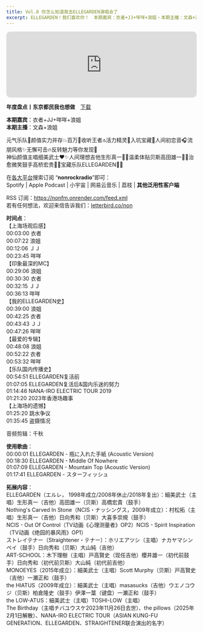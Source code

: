 ```yaml
---
title: Vol.8 你怎么知道我去ELLEGARDEN演唱会了
excerpt: ELLEGARDEN！我们喜欢你！　本期嘉宾：衣者+JJ+咩咩+浪姐・本期主播：文森+浪姐　在各大平台搜索订阅 “nonrockradio”即可
---
```


<iframe allow="autoplay *; encrypted-media *; fullscreen *; clipboard-write" frameborder="0" height="175" style="width:100%;max-width:660px;overflow:hidden;border-radius:10px;" sandbox="allow-forms allow-popups allow-same-origin allow-scripts allow-storage-access-by-user-activation allow-top-navigation-by-user-activation" src="https://embed.podcasts.apple.com/cn/podcast/vol-8-%E4%BD%A0%E6%80%8E%E4%B9%88%E7%9F%A5%E9%81%93%E6%88%91%E5%8E%BBellegarden%E6%BC%94%E5%94%B1%E4%BC%9A%E4%BA%86/id1630413360?i=1000706328294"></iframe>  

**年度盘点丨东京都民我也想做**　[下载](https://dts.podtrac.com/redirect.mp3/baabao-episode-stream-set.s3.amazonaws.com/7810813edaa7453ebe0dc98b81247c59--202505050655541746428154.mp3)  
  
**本期嘉宾**：衣者+JJ+咩咩+浪姐  
**本期主播**：文森+浪姐  
  
元气乐队💫颜值实力并存💥百万💯收听王者🔝活力精灵🧚入坑宝藏💌人间初恋音🎧流朋风格✨无懈可击🔥反转魅力等你发现🎁  
神仙颜值主唱细美武士❤️✨人间理想吉他生形真一💚✨温柔体贴贝斯高田雄一💙✨治愈微笑鼓手高桥宏贵💜✨宝藏乐队ELLEGARDEN🧡✨  
  
在[各大平台](https://nonfm.onrender.com/)搜索订阅 “**nonrockradio**”即可：  
Spotify | Apple Podcast | 小宇宙 | 网易云音乐 | 荔枝 | **其他泛用性客户端**  
  
RSS 订阅：https://nonfm.onrender.com/feed.xml  
若有任何想法，欢迎来信告诉我们：[letterbird.co/non](https://letterbird.co/non)  
  
**时间点**：  
【上海场观后感】  
00:03:00 衣者  
00:07:22 浪姐  
00:12:06 ＪＪ  
00:23:45 咩咩  
【印象最深的MC】  
00:29:06 浪姐  
00:30:30 衣者  
00:32:15 ＪＪ  
00:36:13 咩咩  
【我的ELLEGARDEN史】  
00:39:00 浪姐  
00:42:25 衣者  
00:43:43 ＪＪ  
00:47:26 咩咩  
【最爱的专辑】  
00:48:08 浪姐  
00:52:22 衣者  
00:53:32 咩咩  
【乐队国内传播史】  
00:54:51 ELLEGARDEN复活前  
01:07:05 ELLEGARDEN复活后&国内乐迷的努力  
01:14:46 NANA-IRO ELECTRIC TOUR 2019  
01:21:20 2023年香港场趣事  
【上海场的遗憾】  
01:25:20 跳水争议  
01:35:45 盗摄情况  
  
音频剪辑：千秋  
  
**使用歌曲**：  
00:00:01 ELLEGARDEN - 瓶に入れた手紙 (Acoustic Version)  
00:18:30 ELLEGARDEN - Middle Of Nowhere  
01:07:09 ELLEGARDEN - Mountain Top (Acoustic Version)  
01:17:41 ELLEGARDEN - スターフィッシュ  
  
**拓展内容**：   
ELLEGARDEN（エルレ， 1998年成立/2008年休止/2018年复出）：細美武士（主唱）生形真一（吉他）高田雄一（贝斯）高橋宏貴（鼓手）  
Nothing's Carved In Stone（NCIS・ナッシングス，2009年成立）：村松拓（主唱）生形真一（吉他）日向秀和（贝斯）大喜多崇規（鼓手）  
NCIS - Out Of Control（TV动画《心理测量者》OP2）NCIS - Spirit Inspiration（TV动画《绝园的暴风雨》OP1）  
ストレイテナー（Straightener・テナー）：ホリエアツシ（主唱）ナカヤマシンペイ（鼓手）日向秀和（贝斯）大山純（吉他）  
ART-SCHOOL：木下理樹（主唱）戸高賢史（现任吉他）櫻井雄一（初代前鼓手）日向秀和（初代前贝斯）大山純（初代前吉他）  
MONOEYES（2015年成立）：細美武士（主唱）Scott Murphy（贝斯）戸高賢史（吉他）一瀬正和（鼓手）  
the HIATUS（2009年成立）：細美武士（主唱）masasucks（吉他）ウエノコウジ（贝斯）柏倉隆史（鼓手）伊澤一葉（键盘）一瀬正和（鼓手）  
the LOW-ATUS：細美武士（主唱）TOSHI-LOW（主唱）  
The Birthday（主唱チバユウスケ2023年11月26日去世）、the pillows（2025年2月1日解散）、NANA-IRO ELECTRIC TOUR（ASIAN KUNG-FU GENERATION、ELLEGARDEN、STRAIGHTENER联合演出的名字）